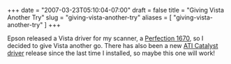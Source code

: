 +++
date = "2007-03-23T05:10:04-07:00"
draft = false
title = "Giving Vista Another Try"
slug = "giving-vista-another-try"
aliases = [
	"giving-vista-another-try"
]
+++
<P>Epson released a Vista driver for my scanner, a <A href="http://www.epson.com/cgi-bin/Store/support/supDetail.jsp?BV_UseBVCookie=yes&amp;oid=23762&amp;prodoid=35836299&amp;infoType=Downloads&amp;platform=Windows" target=_blank>Perfection 1670</A>, so I decided to give Vista another go. There&nbsp;has also been a new <A href="http://ati.amd.com/support/drivers/vista32/common-vista32.html" target=_blank>ATI Catalyst driver</A> release since the last time I installed, so maybe this one will work!</P>